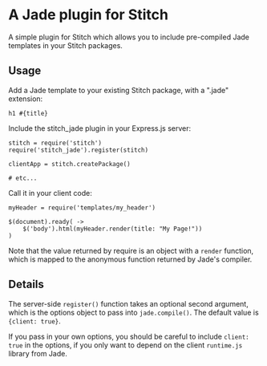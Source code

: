 A Jade plugin for Stitch
========================

A simple plugin for Stitch which allows you to include pre-compiled Jade
templates in your Stitch packages.

Usage
-----

Add a Jade template to your existing Stitch package, with a ".jade"
extension:

    h1 #{title}

Include the stitch_jade plugin in your Express.js server:

    stitch = require('stitch')
    require('stitch_jade').register(stitch)
    
    clientApp = stitch.createPackage()
    
    # etc... 

Call it in your client code:

    myHeader = require('templates/my_header')
    
    $(document).ready( -> 
        $('body').html(myHeader.render(title: "My Page!")) 
    )

Note that the value returned by require is an object with a `render` function,
which is mapped to the anonymous function returned by Jade's compiler.

Details
-------

The server-side `register()` function takes an optional second argument,
which is the options object to pass into `jade.compile()`. The default 
value is `{client: true}`.

If you pass in your own options, you should be careful to include 
`client: true` in the options, if you only want to depend on the client
`runtime.js` library from Jade. 